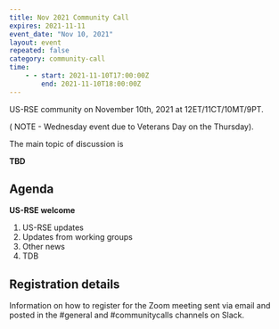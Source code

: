 ```yaml
---
title: Nov 2021 Community Call
expires: 2021-11-11
event_date: "Nov 10, 2021"
layout: event
repeated: false
category: community-call
time:
    - - start: 2021-11-10T17:00:00Z
        end: 2021-11-10T18:00:00Z
---
```


US-RSE community on November 10th, 2021 at 12ET/11CT/10MT/9PT.


( NOTE - Wednesday event due to Veterans Day on the Thursday).

The main topic of discussion is

**TBD**
## Agenda

**US-RSE welcome**  
 1. US-RSE updates
 1. Updates from working groups
 1. Other news
 1. TDB


## Registration details
Information on how to register for the Zoom meeting sent via email and posted in the #general and #communitycalls channels on Slack.
